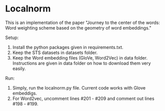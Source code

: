 # Localnorm
This is an implementation of the paper "Journey to the center of the words: Word weighting scheme based on the geometry of word embeddings."

Setup:
1. Install the python packages given in requirements.txt.
2. Keep the STS datasets in datasets folder.
3. Keep the Word embedding files (GloVe, Word2Vec) in data folder. Instructions are given in data folder on how to download them very easily.

Run:
1. Simply, run the localnorm.py file. Current code works with Glove embeddigs.
2. For Word2vec, uncomment lines #201 - #209 and comment out lines #198 - #199.
